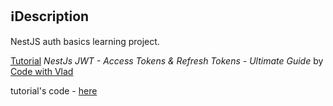 ## ℹDescription

NestJS auth basics learning project.

[Tutorial](https://www.youtube.com/watch?v=uAKzFhE3rxU&ab_channel=CodewithVlad) _NestJs JWT - Access Tokens & Refresh
Tokens - Ultimate Guide_  by [Code with Vlad](https://www.youtube.com/c/CodeWithVlad)

tutorial's code - [here](https://github.com/vladwulf/nestjs-jwts)